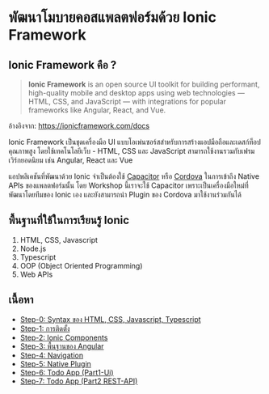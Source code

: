 # พัฒนาโมบายคอสแพลตฟอร์มด้วย Ionic Framework

## Ionic Framework คือ ?

> **Ionic Framework** is an open source UI toolkit for building performant, high-quality mobile and desktop apps using web technologies — HTML, CSS, and JavaScript — with integrations for popular frameworks like Angular, React, and Vue.

อ้างอิงจาก: https://ionicframework.com/docs

Ionic Framework เป็นชุดเครื่องมือ UI แบบโอเพ่นซอร์สสำหรับการสร้างแอปมือถือและเดสก์ท็อปคุณภาพสูง โดยใช้เทคโนโลยีเว็บ - HTML, CSS และ JavaScript สามารถใช้งานรวมกับเฟรมเวิร์กยอดนิยม เช่น Angular, React และ Vue


แอปพลิเคชันที่พัฒนาด้วย Ionic จำเป็นต้องใช้ [Capacitor](https://ionicframework.com/docs/reference/glossary#capacitor) หรือ [Cordova](https://ionicframework.com/docs/reference/glossary#cordova) ในการเข้าถึง Native APIs ของแพลตฟอร์มนั้น โดย Workshop นี้เราจะใช้ Capacitor เพราะเป็นเครื่องมือใหม่ที่พัฒนาโดยทีมของ Ionic เอง และยังสามารถนำ Plugin ของ Cordova มาใช้งานร่วมกันได้
 
## พื้นฐานที่ใช้ในการเรียนรู้ Ionic

1. HTML, CSS, Javascript
2. Node.js
3. Typescript
4. OOP (Object Oriented Programming)
5. Web APIs

## เนื้อหา

- [Step-0: Syntax ของ HTML, CSS, Javascript, Typescript](tree/step0)
- [Step-1: การติดตั้ง](tree/step1)
- [Step-2: Ionic Components](tree/step2)
- [Step-3: พื้นฐานของ Angular](tree/step3)
- [Step-4: Navigation](tree/step4)
- [Step-5: Native Plugin](tree/step5)
- [Step-6: Todo App (Part1-Ui)](tree/step6)
- [Step-7: Todo App (Part2 REST-API)](tree/step7)

